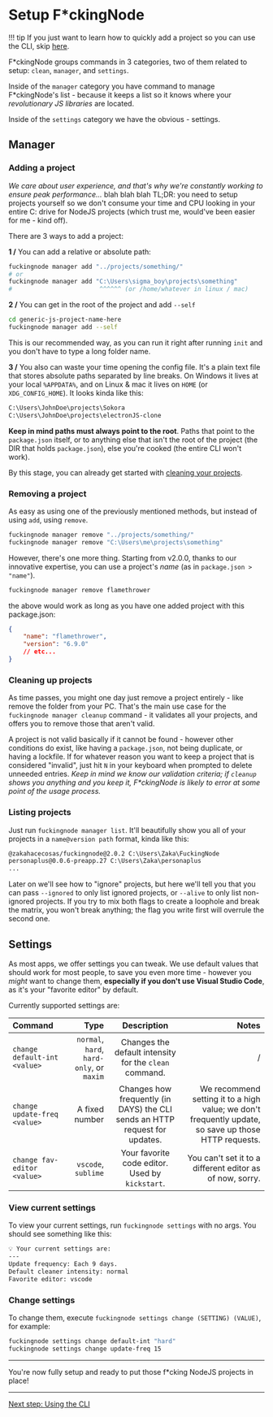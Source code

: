 # Setup F*ckingNode

!!! tip
    If you just want to learn how to quickly add a project so you can use the CLI, skip [here](#adding-a-project).

F\*ckingNode groups commands in 3 categories, two of them related to setup: `clean`, `manager`, and `settings`.

Inside of the `manager` category you have command to manage F\*ckingNode's list - because it keeps a list so it knows where your _revolutionary JS libraries_ are located.

Inside of the `settings` category we have the obvious - settings.

## Manager

### Adding a project

_We care about user experience, and that's why we're constantly working to ensure peak performance..._ blah blah blah TL;DR: you need to setup projects yourself so we don't consume your time and CPU looking in your entire C: drive for NodeJS projects (which trust me, would've been easier for me - kind off).

There are 3 ways to add a project:

**1 /** You can add a relative or absolute path:

```bash
fuckingnode manager add "../projects/something/"
# or
fuckingnode manager add "C:\Users\sigma_boy\projects\something"
#                        ^^^^^^ (or /home/whatever in linux / mac)
```

**2 /** You can get in the root of the project and add `--self`

```bash
cd generic-js-project-name-here
fuckingnode manager add --self
```

This is our recommended way, as you can run it right after running `init` and you don't have to type a long folder name.

**3 /** You also can waste your time opening the config file. It's a plain text file that stores absolute paths separated by line breaks. On Windows it lives at your local `%APPDATA%`, and on Linux & mac it lives on `HOME` (or `XDG_CONFIG_HOME`). It looks kinda like this:

```txt title="fuckingnode-motherfuckers.txt" linenums="1"
C:\Users\JohnDoe\projects\Sokora
C:\Users\JohnDoe\projects\electronJS-clone
```

**Keep in mind paths must always point to the root**. Paths that point to the `package.json` itself, or to anything else that isn't the root of the project (the DIR that holds `package.json`), else you're cooked (the entire CLI won't work).

By this stage, you can already get started with [cleaning your projects](#cleaning-up-projects).

### Removing a project

As easy as using one of the previously mentioned methods, but instead of using `add`, using `remove`.

```bash
fuckingnode manager remove "../projects/something/"
fuckingnode manager remove "C:\Users\me\projects\something"
```

However, there's one more thing. Starting from v2.0.0, thanks to our innovative expertise, you can use a project's _name_ (as in `package.json > "name"`).

```bash
fuckingnode manager remove flamethrower
```

the above would work as long as you have one added project with this package.json:

```json title="package.json" linenums="1"
{
    "name": "flamethrower",
    "version": "6.9.0"
    // etc...
}
```

### Cleaning up projects

As time passes, you might one day just remove a project entirely - like remove the folder from your PC. That's the main use case for the `fuckingnode manager cleanup` command - it validates all your projects, and offers you to remove those that aren't valid.

A project is not valid basically if it cannot be found - however other conditions do exist, like having a `package.json`, not being duplicate, or having a lockfile. If for whatever reason you want to keep a project that is considered "invalid", just hit `N` in your keyboard when prompted to delete unneeded entries. _Keep in mind we know our validation criteria; if `cleanup` shows you anything and you keep it, F\*ckingNode is likely to error at some point of the usage process._

### Listing projects

Just run `fuckingnode manager list`. It'll beautifully show you all of your projects in a `name@version path` format, kinda like this:

```txt
@zakahacecosas/fuckingnode@2.0.2 C:\Users\Zaka\FuckingNode
personaplus@0.0.6-preapp.27 C:\Users\Zaka\personaplus
...
```

Later on we'll see how to "ignore" projects, but here we'll tell you that you can pass `--ignored` to only list ignored projects, or `--alive` to only list non-ignored projects. If you try to mix both flags to create a loophole and break the matrix, you won't break anything; the flag you write first will overrule the second one.

## Settings

As most apps, we offer settings you can tweak. We use default values that should work for most people, to save you even more time - however you _might_ want to change them, **especially if you don't use Visual Studio Code**, as it's your "favorite editor" by default.

Currently supported settings are:

| Command | Type | Description | Notes |
| :--- | ---: | :--: | ---: |
| `change default-int <value>` | `normal`, `hard`, `hard-only`, or `maxim` | Changes the default intensity for the `clean` command. | / |
| `change update-freq <value>` | A fixed number | Changes how frequently (in DAYS) the CLI sends an HTTP request for updates. | We recommend setting it to a high value; we don't frequently update, so save up those HTTP requests. |
| `change fav-editor <value>` | `vscode`, `sublime` | Your favorite code editor. Used by `kickstart`. | You can't set it to a different editor as of now, sorry. |

### View current settings

To view your current settings, run `fuckingnode settings` with no args. You should see something like this:

```bash
💡 Your current settings are:
---
Update frequency: Each 9 days.
Default cleaner intensity: normal
Favorite editor: vscode
```

### Change settings

To change them, execute `fuckingnode settings change (SETTING) (VALUE)`, for example:

```bash
fuckingnode settings change default-int "hard"
fuckingnode settings change update-freq 15
```

---

You're now fully setup and ready to put those f*cking NodeJS projects in place!

---

[Next step: Using the CLI](usage.md)
